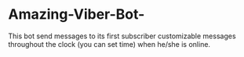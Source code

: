 # Amazing-Viber-Bot-
This bot send messages to its first subscriber customizable messages throughout the clock (you can set time) when he/she is online. 
